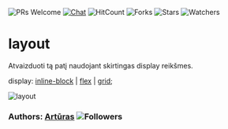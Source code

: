 ![PRs Welcome](https://img.shields.io/badge/PRs-welcome-brightgreen.svg)
[![Chat](https://img.shields.io/discord/620935790867906561?label=chat)](https://discordapp.com/channels/620935790867906561)
![HitCount](http://hits.dwyl.io/keizah7/layout.svg)
![Forks](https://img.shields.io/github/forks/keizah7/layout?style=social)
![Stars](https://img.shields.io/github/stars/keizah7/layout?style=social)
![Watchers](https://img.shields.io/github/watchers/keizah7/layout?style=social)

# layout

Atvaizduoti tą patį naudojant skirtingas display reikšmes.

display: [inline-block](https://keizah7.github.io/layout/block.html) | [flex](https://keizah7.github.io/layout/flex.html) | [grid](https://keizah7.github.io/layout/grid.html);

![layout](https://media.discordapp.net/attachments/613405176107237494/633963692265963540/unknown.png?width=899&height=616)

### Authors: [Artūras](https://github.com/keizah7) ![Followers](https://img.shields.io/github/followers/keizah7?style=social)
